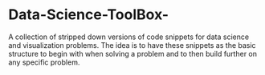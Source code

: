 Data-Science-ToolBox-
===========

A collection of stripped down versions of code snippets for data science and visualization problems. The idea is to have these snippets as the basic structure to begin with when solving a problem and to then build further on any specific problem.
